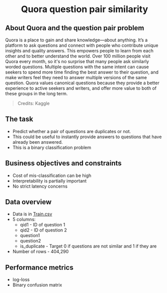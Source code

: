 <h1 align="center">Quora question pair similarity</h1>

## About Quora and the question pair problem

Quora is a place to gain and share knowledge—about anything. It’s a platform to ask questions and connect with people who contribute unique insights and quality answers. This empowers people to learn from each other and to better understand the world.
Over 100 million people visit Quora every month, so it's no surprise that many people ask similarly worded questions. Multiple questions with the same intent can cause seekers to spend more time finding the best answer to their question, and make writers feel they need to answer multiple versions of the same question. Quora values canonical questions because they provide a better experience to active seekers and writers, and offer more value to both of these groups in the long term.

> Credits: Kaggle

## The task

- Predict whether a pair of questions are duplicates or not.
- This could be useful to instantly provide answers to questions that have already been answered.
- This is a binary classification problem

## Business objectives and constraints

- Cost of mis-classification can be high
- Interpretability is partially important
- No strict latency concerns

## Data overview

- Data is in [Train.csv](train.csv)
- 5 columns:
  - qid1 - ID of question 1
  - qid2 - ID of question 2
  - question1
  - question2
  - is_duplicate - Target 0 if questions are not similar and 1 if they are
- Number of rows - 404,290

## Performance metrics

- log-loss
- Binary confusion matrix

